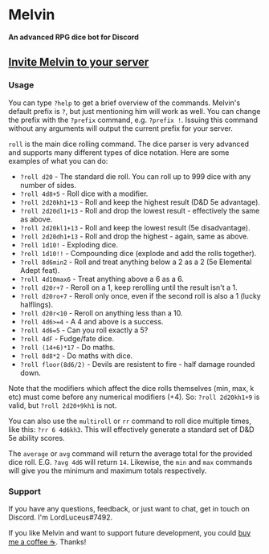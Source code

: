 # Melvin

**An advanced RPG dice bot for Discord**

## [Invite Melvin to your server](https://discord.com/api/oauth2/authorize?client_id=813806889657434173&permissions=0&scope=bot)

### Usage

You can type `?help` to get a brief overview of the commands. Melvin's default prefix is `?`, but just mentioning him will work as well. You can change the prefix with the `?prefix` command, e.g. `?prefix !`. Issuing this command without any arguments will output the current prefix for your server.

`roll` is the main dice rolling command. The dice parser is very advanced and supports many different types of dice notation. Here are some examples of what you can do:

- `?roll d20` - The standard die roll. You can roll up to 999 dice with any number of sides.
- `?roll 4d8+5` - Roll dice with a modifier.
- `?roll 2d20kh1+13` - Roll and keep the highest result (D&D 5e advantage).
- `?roll 2d20dl1+13` - Roll and drop the lowest result - effectively the same as above.
- `?roll 2d20kl1+13` - Roll and keep the lowest result (5e disadvantage).
- `?roll 2d20dh1+13` - Roll and drop the highest - again, same as above.
- `?roll 1d10!` - Exploding dice.
- `?roll 1d10!!` - Compounding dice (explode and add the rolls together).
- `?roll 8d6min2` - Roll and treat anything below a 2 as a 2 (5e Elemental Adept feat).
- `?roll 4d10max6` - Treat anything above a 6 as a 6.
- `?roll d20r+7` - Reroll on a 1, keep rerolling until the result isn't a 1.
- `?roll d20ro+7` - Reroll only once, even if the second roll is also a 1 (lucky halflings).
- `?roll d20r<10` - Reroll on anything less than a 10.
- `?roll 4d6>=4` - A 4 and above is a success.
- `?roll 4d6=5` - Can you roll exactly a 5?
- `?roll 4dF` - Fudge/fate dice.
- `?roll (14+6)*17` - Do maths.
- `?roll 8d8*2` - Do maths with dice.
- `?roll floor(8d6/2)` - Devils are resistent to fire - half damage rounded down.

Note that the modifiers which affect the dice rolls themselves (min, max, k etc) must come before any numerical modifiers (+4). So: `?roll 2d20kh1+9` is valid, but `?roll 2d20+9kh1` is not.

You can also use the `multiroll` or `rr` command to roll dice multiple times, like this: `?rr 6 4d6kh3`. This will effectively generate a standard set of D&D 5e ability scores.

The `average` or `avg` command will return the average total for the provided dice roll. E.G. `?avg 4d6` will return `14`. Likewise, the `min` and `max` commands will give you the minimum and maximum totals respectively.

### Support

If you have any questions, feedback, or just want to chat, get in touch on Discord. I'm LordLuceus#7492.

If you like Melvin and want to support future development, you could [buy me a coffee ☕](https://paypal.me/luceusproductions). Thanks!
